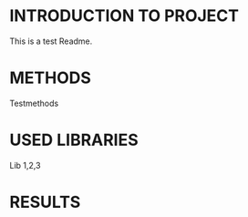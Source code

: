 # INTRODUCTION TO PROJECT
This is a test Readme.
# METHODS
Testmethods
# USED LIBRARIES
Lib 1,2,3
# RESULTS
